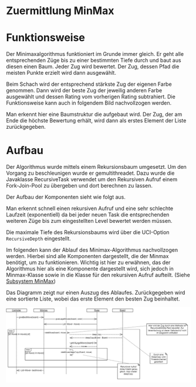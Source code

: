 # Zuermittlung MinMax

# Funktionsweise

Der Minimaxalgorithmus funktioniert im Grunde immer gleich. Er geht alle entsprechenden Züge bis zu einer bestimmten Tiefe durch und baut aus diesen einen Baum. Jeder Zug wird bewertet. Der Zug, dessen Pfad die meisten Punkte erzielt wird dann ausgewählt.

Beim Schach wird der entsprechend stärkste Zug der eigenen Farbe genommen. Dann wird der beste Zug der jeweilig anderen Farbe ausgewählt und dessen Rating vom vorherigen Rating subtrahiert. Die Funktionsweise kann auch in folgendem Bild nachvollzogen werden.

Man erkennt hier eine Baumstruktur die aufgebaut wird. Der Zug, der am Ende die höchste Bewertung erhält, wird dann als erstes Element der Liste zurückgegeben.

# Aufbau

Der Algorithmus wurde mittels einem Rekursionsbaum umgesetzt. Um den Vorgang zu beschleunigen wurde er gemultithreadet. Dazu wurde die Javaklasse RecursiveTask verwendet um den Rekursiven Aufruf einem Fork-Join-Pool zu übergeben und dort berechnen zu lassen.

Der Aufbau der Komponenten sieht wie folgt aus.

Man erkennt schnell einen rekursiven Aufruf und eine sehr schlechte Laufzeit (exponentiell) da bei jeder neuen Task die entsprechenden weiteren Züge bis zum eingestellten Level bewertet werden müssen.

Die maximale Tiefe des Rekursionsbaums wird über die UCI-Option `RecursiveDepth` eingestellt.

Im folgenden kann der Ablauf des Minimax-Algorithmus nachvollzogen werden. Hierbei sind alle Komponenten dargestellt, die der Minmax benötigt, um zu funktionieren. Wichtig ist hier zu erwähnen, das der Algorithmus hier als eine Komponente dargestellt wird, sich jedoch in Minmax-Klasse sowie in die Klasse für den rekursiven Aufruf aufteilt. (Siehe [Subsystem MinMax](../../../docs/bausteinsicht/ebene-2/subsystem-minmax.md))

Das Diagramm zeigt nur einen Auszug des Ablaufes. Zurückgegeben wird eine sortierte Liste, wobei das erste Element den besten Zug beinhaltet.

![](./attachments/Ablauf%20Minimax.png)

